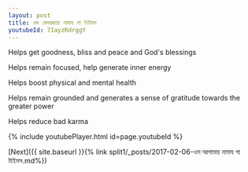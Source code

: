 ```yaml
---
layout: post
title: ওম মেদরজায়া নামায গা টাইমস
youtubeId: 7IayzRdrggY
---
```

 
 
Helps get goodness, bliss and peace and God's blessings
 
Helps remain focused, help generate inner energy 
 
Helps boost physical and mental health 
 
Helps remain grounded and generates a sense of gratitude towards the greater power 
 
Helps reduce bad karma
 
 
 
 


{% include youtubePlayer.html id=page.youtubeId %}
 
[Next]({{ site.baseurl }}{% link  split1/_posts/2017-02-06-ওম আগামায় নামায গা টাইমস.md%})
 
